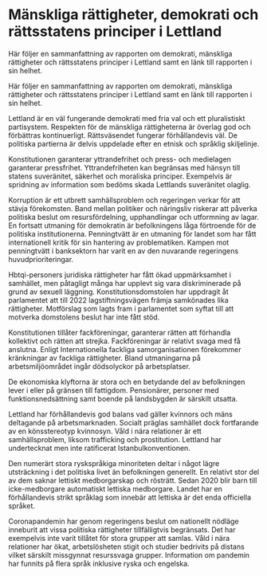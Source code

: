 # Mänskliga rättigheter, demokrati och rättsstatens principer i Lettland

Här följer en sammanfattning av rapporten om demokrati, mänskliga rättigheter och rättsstatens principer i Lettland samt en länk till rapporten i sin helhet.

Här följer en sammanfattning av rapporten om demokrati, mänskliga rättigheter och rättsstatens principer i Lettland samt en länk till rapporten i sin helhet.

Lettland är en väl fungerande demokrati med fria val och ett pluralistiskt partisystem. Respekten för de mänskliga rättigheterna är överlag god och förbättras kontinuerligt. Rättsväsendet fungerar förhållandevis väl. De politiska partierna är delvis uppdelade efter en etnisk och språklig skiljelinje.

Konstitutionen garanterar yttrandefrihet och press- och medielagen garanterar pressfrihet. Yttrandefriheten kan begränsas med hänsyn till statens suveränitet, säkerhet och moraliska principer. Exempelvis är spridning av information som bedöms skada Lettlands suveränitet olaglig.

Korruption är ett utbrett samhällsproblem och regeringen verkar för att stävja förekomsten. Band mellan politiker och näringsliv riskerar att påverka politiska beslut om resursfördelning, upphandlingar och utformning av lagar. En fortsatt utmaning för demokratin är befolkningens låga förtroende för de politiska institutionerna.
Penningtvätt är en utmaning för landet som har fått internationell kritik för sin hantering av problematiken. Kampen mot penningtvätt i banksektorn har varit en av den nuvarande regeringens huvudprioriteringar.

Hbtqi-personers juridiska rättigheter har fått ökad uppmärksamhet i samhället, men påtagligt många har upplevt sig vara diskriminerade på grund av sexuell läggning. Konstitutionsdomstolen har uppdragit åt parlamentet att till 2022 lagstiftningsvägen främja samkönades lika rättigheter. Motförslag som lagts fram i parlamentet som syftat till att motverka domstolens beslut har inte fått stöd.

Konstitutionen tillåter fackföreningar, garanterar rätten att förhandla kollektivt och rätten att strejka. Fackföreningar är relativt svaga med få anslutna. Enligt Internationella fackliga samorganisationen förekommer kränkningar av fackliga rättigheter. Bland utmaningarna på arbetsmiljöområdet ingår dödsolyckor på arbetsplatser.

De ekonomiska klyftorna är stora och en betydande del av befolkningen lever i eller på gränsen till fattigdom. Pensionärer, personer med funktionsnedsättning samt boende på landsbygden är särskilt utsatta.

Lettland har förhållandevis god balans vad gäller kvinnors och mäns deltagande på arbetsmarknaden. Socialt präglas samhället dock fortfarande av en könsstereotyp kvinnosyn. Våld i nära relationer är ett samhällsproblem, liksom trafficking och prostitution. Lettland har undertecknat men inte ratificerat Istanbulkonventionen.

Den numerärt stora ryskspråkiga minoriteten deltar i något lägre utsträckning i det politiska livet än befolkningen generellt. En relativt stor del av dem saknar lettiskt medborgarskap och rösträtt. Sedan 2020 blir barn till icke-medborgare automatiskt lettiska medborgare. Landet har en förhållandevis strikt språklag som innebär att lettiska är det enda officiella språket.

Coronapandemin har genom regeringens beslut om nationellt nödläge inneburit att vissa politiska rättigheter tillfälligtvis begränsats. Det har exempelvis inte varit tillåtet för stora grupper att samlas. Våld i nära relationer har ökat, arbetslösheten stigit och studier bedrivits på distans vilket särskilt missgynnat resurssvaga grupper. Information om pandemin har funnits på flera språk inklusive ryska och engelska.
